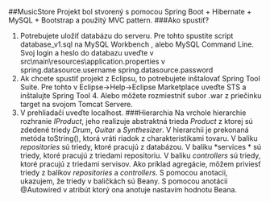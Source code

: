##MusicStore
Projekt bol stvorený s pomocou Spring Boot + Hibernate + MySQL + Bootstrap a použitý MVC pattern.
###Ako spustiť?
1)	Potrebujete uložiť databázu do serveru. Pre tohto spustite script database_v1.sql na MySQL Workbench , alebo MySQL Command Line. Svoj login a heslo do databazu uveďte v src\main\resources\application.properties v 
spring.datasource.username
spring.datasource.password
2)	Ak chcete spustiť projekt z Eclipsu, to potrebujete inštalovať Spring Tool Suite. Pre tohto v Eclipse->Help->Eclipse Marketplace uveďte STS a inštalujte Spring Tool 4. Alebo môžete  rozmiestniť subor .war z priečinku target na svojom Tomcat Servere.
3)	V prehliadači uveďte localhost.
###Hierarchia
Na vrchole hierarchie rozhranie *IProduct*, jeho realizuje abstraktná trieda *Product* z ktorej sú zdedené triedy *Drum*, *Guitar* a *Synthesizer*.
V hierarchii je prekonaná metóda toString(), ktorá vráti riadok z charakteristikami tovaru.
V baliku *repositories* sú triedy, ktoré pracujú z databázou.
V baliku *services * sú triedy, ktoré pracujú z triedami repositoriu.
V baliku *controllers* sú triedy, ktoré pracujú z triedami servisov.
Ako príklad agregácie, môžem priviesť triedy z balíkov *repositories* a *controllers*. S pomocou anotacii, ukazujem, že triedy v baličkách sú Beany. S pomocou anotácii @Autowired  v atribút ktorý ona anotuje  nastavím hodnotu Beana.
